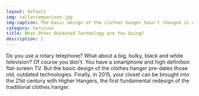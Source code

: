 ```yaml
---
layout: default
img: collarcomparison.jpg
img-caption: The basic design of the clothes hanger hasn't changed in over 100 years. Bring your closet into the modern age with the new standard&#58; Higher Hangers.
category: Services
title: What Other Outdated Technology are You Using?
description: |
---
```

Do you use a rotary telephone? What about a big, bulky, black and white television? Of course you don't. You have a smartphone and high definition flat-screen TV. But the basic design of the clothes hanger pre-dates those old, outdated technologies. Finally, in 2015, your closet can be brought into the 21st century with Higher Hangers, the first fundamental redesign of the traditional clothes hanger.